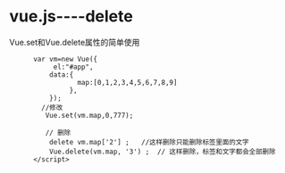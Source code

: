 # vue.js----delete
Vue.set和Vue.delete属性的简单使用



          var vm=new Vue({
               el:"#app",
              data:{
                     map:[0,1,2,3,4,5,6,7,8,9]
                   },
              });
            //修改
             Vue.set(vm.map,0,777);

             // 删除
              delete vm.map['2'] ;   //这样删除只能删除标签里面的文字
              Vue.delete(vm.map, '3') ;  // 这样删除，标签和文字都会全部删除
          </script>
